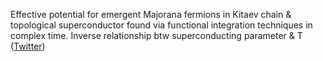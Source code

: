 
Effective potential for emergent Majorana fermions in Kitaev chain & topological superconductor found via functional integration techniques in complex time. Inverse relationship btw superconducting parameter & T ([Twitter](https://twitter.com/JoshuahHeath/status/1131383519723380736))
